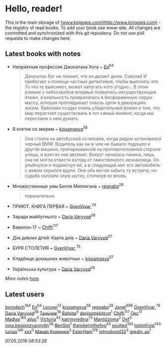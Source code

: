 # Hello, reader!
This is the main storage of [www.knigopis.com](http://www.knigopis.com) - the registry of read books.
To add your book use www-site. All changes are committed and synchronized with this git repository.
Do not use pull requests to make changes here.


## Latest books with notes
* Неприятная профессия Джонатана Хога ~ [En](users/333/333646551-vkontakte)<sup>64</sup>
    > Джонатан Хог не помнит, что он делает днем. Совсем! И прибегает к помощи частных детективов, чтобы выяснить это. То что те выясняют, может напугать кого угодно…
    > В этом романе у небоскребов впервые появились несуществующие этажи, а реальность превратилась в бесформенную серую массу, которая проглядывает сквозь щели в декорациях жизни. Хайнлайн создал очень убедительный роман о том, что мир перестает существовать в тот самый момент, когда мы перестаем о нем думать.

* В клетке со зверем ~ [kissamasya](users/684/68439978-vkontakte)<sup>58</sup>
    > Она стояла на автобусной остановке, когда рядом остановился черный BMW. Водитель как ни в чем не бывало подошел к другой машине, припаркованной на противоположной стороне улицы, и взял из нее автомат. Вокруг началась паника, лишь она не могла отвести взгляд от таинственного незнакомца. Он улыбнулся и подмигнул ей, а в следующий миг его автомобиль с ревом скрылся вдали. Они оба могли забыть ту встречу, но судьба сыграла злую шутку, столкнув их вновь.

* Множественные умы Билли Миллигана ~ [regnabo](users/870/870059322-yandex)<sup>28</sup>
    > поразительно

* ПРИЮТ. КНИГА ПЕРВАЯ ~ [GvenVivar ](users/158/158266434925901-facebook)<sup>76</sup>

* Заради майбутнього ~ [Daria Varyvod](users/829/829893410524253-facebook)<sup>28</sup>

* Вавилон-17 ~ [Chiffi](users/105/105831994080785626680-google)<sup>117</sup>

* Дім дивних дітей: Карта днів ~ [Daria Varyvod](users/829/829893410524253-facebook)<sup>27</sup>

* БУРЯ СТОЛЕТИЯ ~ [GvenVivar ](users/158/158266434925901-facebook)<sup>75</sup>

* Кладбище домашних животных ~ [kissamasya](users/684/68439978-vkontakte)<sup>57</sup>

* Українська культура ~ [Daria Varyvod](users/829/829893410524253-facebook)<sup>26</sup>


_More notes [here](latest_books_with_notes.md)._


## Latest users
[borodach](users/157/15706320-vkontakte)<sup>164</sup> 
[En](users/333/333646551-vkontakte)<sup>64</sup> 
[Lecowi](users/521/521873425-vkontakte)<sup>13</sup> 
[kissamasya](users/684/68439978-vkontakte)<sup>58</sup> 
[regnabo](users/870/870059322-yandex)<sup>28</sup> 
[Janet](users/108/108113656204404967440-google)<sup>698</sup> 
[GvenVivar ](users/158/158266434925901-facebook)<sup>76</sup> 
[Daria Varyvod](users/829/829893410524253-facebook)<sup>28</sup> 
[Таньчик](users/209/2096581563762610-facebook)<sup>18</sup> 
[Bafnita](users/142/1428344393-facebook)<sup>0</sup> 
[denisstrekitcyn](users/226/226617025-vkontakte)<sup>1</sup> 
[Chiffi](users/105/105831994080785626680-google)<sup>117</sup> 
[Окс](users/102/102536471289425216982-google)<sup>17</sup> 
[Madlax](users/158/158304782-vkontakte)<sup>183</sup> 
[ajluc](users/880/88086807-vkontakte)<sup>0</sup> 
[Victoria](users/113/113794223924688167852-google)<sup>43</sup> 
[katrinvredina](users/233/2336755-vkontakte)<sup>75</sup> 
[Mantizzoma](users/113/113990901159060096197-google)<sup>2</sup> 
[Def](users/726/7264253353800808630-mailru)<sup>3</sup> 
[inna.besprozvannykh](users/733/73323849-yandex)<sup>56</sup> 
[RenStel](users/112/112563761151554776409-google)<sup>1</sup> 
[thejokerinthefog](users/317/317244423-vkontakte)<sup>45</sup> 
[exulted](users/100/100599204551896265722-google)<sup>103</sup> 
[lostinfrost](users/217/217891524-vkontakte)<sup>143</sup> 
[lucius](users/838/83820536-yandex)<sup>149</sup> 
[xxx](users/109/109882790085735415479-google)<sup>0</sup> 
[Макар Коренюк](users/126/126368737-vkontakte)<sup>5</sup> 
[EsterHani](users/305/30558181-vkontakte)<sup>176</sup> 
[johnybond32](users/304/304041461-yandex)<sup>3</sup> 
[gredin_as](users/277/277067555-vkontakte)<sup>1</sup> 


_07.05.2019 08:53:28_
